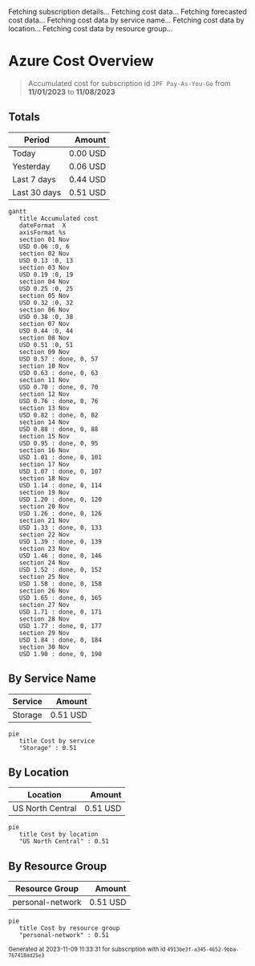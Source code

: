 Fetching subscription details...
Fetching cost data...
Fetching forecasted cost data...
Fetching cost data by service name...
Fetching cost data by location...
Fetching cost data by resource group...
# Azure Cost Overview

> Accumulated cost for subscription id `JPF Pay-As-You-Go` from **11/01/2023** to **11/08/2023**

## Totals

|Period|Amount|
|---|---:|
|Today|0.00 USD|
|Yesterday|0.06 USD|
|Last 7 days|0.44 USD|
|Last 30 days|0.51 USD|

```mermaid
gantt
   title Accumulated cost
   dateFormat  X
   axisFormat %s
   section 01 Nov
   USD 0.06 :0, 6
   section 02 Nov
   USD 0.13 :0, 13
   section 03 Nov
   USD 0.19 :0, 19
   section 04 Nov
   USD 0.25 :0, 25
   section 05 Nov
   USD 0.32 :0, 32
   section 06 Nov
   USD 0.38 :0, 38
   section 07 Nov
   USD 0.44 :0, 44
   section 08 Nov
   USD 0.51 :0, 51
   section 09 Nov
   USD 0.57 : done, 0, 57
   section 10 Nov
   USD 0.63 : done, 0, 63
   section 11 Nov
   USD 0.70 : done, 0, 70
   section 12 Nov
   USD 0.76 : done, 0, 76
   section 13 Nov
   USD 0.82 : done, 0, 82
   section 14 Nov
   USD 0.88 : done, 0, 88
   section 15 Nov
   USD 0.95 : done, 0, 95
   section 16 Nov
   USD 1.01 : done, 0, 101
   section 17 Nov
   USD 1.07 : done, 0, 107
   section 18 Nov
   USD 1.14 : done, 0, 114
   section 19 Nov
   USD 1.20 : done, 0, 120
   section 20 Nov
   USD 1.26 : done, 0, 126
   section 21 Nov
   USD 1.33 : done, 0, 133
   section 22 Nov
   USD 1.39 : done, 0, 139
   section 23 Nov
   USD 1.46 : done, 0, 146
   section 24 Nov
   USD 1.52 : done, 0, 152
   section 25 Nov
   USD 1.58 : done, 0, 158
   section 26 Nov
   USD 1.65 : done, 0, 165
   section 27 Nov
   USD 1.71 : done, 0, 171
   section 28 Nov
   USD 1.77 : done, 0, 177
   section 29 Nov
   USD 1.84 : done, 0, 184
   section 30 Nov
   USD 1.90 : done, 0, 190
```

## By Service Name

|Service|Amount|
|---|---:|
|Storage|0.51 USD|

```mermaid
pie
   title Cost by service
   "Storage" : 0.51
```

## By Location

|Location|Amount|
|---|---:|
|US North Central|0.51 USD|

```mermaid
pie
   title Cost by location
   "US North Central" : 0.51
```

## By Resource Group

|Resource Group|Amount|
|---|---:|
|personal-network|0.51 USD|

```mermaid
pie
   title Cost by resource group
   "personal-network" : 0.51
```

<sup>Generated at 2023-11-09 11:33:31 for subscription with id `4913be3f-a345-4652-9bba-767418dd25e3`</sup>
